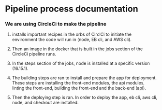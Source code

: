 <h1>Pipeline process documentation</h1>

<h3>We are using CircleCi to make the pipeline</h3>

1. installs important recipes in the orbs of CirclCi to initiate the environment the code will run in (node, EB cli, and AWS cli).

2. Then an image in the docker that is built in the jobs section of the CircleCi pipeline runs. 

3. In the steps section of the jobs, node is installed at a specific version (16.15.1).

4. The building steps are ran to install and prepare the app for deployment. These steps are installing the front-end modules, the api modules, linting the front-end, building the front-end and the back-end (api).

5. Then the deploying step is ran. In order to deploy the app, eb cli, aws cli, node, and checkout are installed.